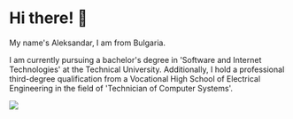 # Hi there! 👋

My name's Aleksandar, I am from Bulgaria.

I am currently pursuing a bachelor's degree in 'Software and Internet Technologies' at the Technical University. Additionally, I hold a professional third-degree qualification from a Vocational High School of Electrical Engineering in the field of 'Technician of Computer Systems'.

![](https://komarev.com/ghpvc/?username=AleksandarHaralanov&color=red)
